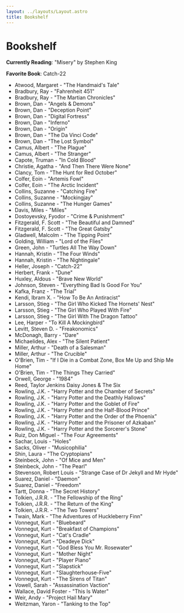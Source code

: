 ```yaml
---
layout: ../layouts/Layout.astro
title: Bookshelf
---
```


# Bookshelf

**Currently Reading**: "Misery" by Stephen King

**Favorite Book**: Catch-22

- Atwood, Margaret - "The Handmaid's Tale"
- Bradbury, Ray - "Fahrenheit 451"
- Bradbury, Ray - "The Martian Chronicles"
- Brown, Dan - "Angels & Demons"
- Brown, Dan - "Deception Point"
- Brown, Dan - "Digital Fortress"
- Brown, Dan - "Inferno"
- Brown, Dan - "Origin"
- Brown, Dan - "The Da Vinci Code"
- Brown, Dan - "The Lost Symbol"
- Camus, Albert - "The Plague"
- Camus, Albert - "The Stranger"
- Capote, Truman - "In Cold Blood"
- Christie, Agatha - "And Then There Were None"
- Clancy, Tom - "The Hunt for Red October"
- Colfer, Eoin - "Artemis Fowl"
- Colfer, Eoin - "The Arctic Incident"
- Collins, Suzanne - "Catching Fire"
- Collins, Suzanne - "Mockingjay"
- Collins, Suzanne - "The Hunger Games"
- Davis, Miles - "Miles"
- Dostoyevsky, Fyodor - "Crime & Punishment"
- Fitzgerald, F. Scott - "The Beautiful and Damned"
- Fitzgerald, F. Scott - "The Great Gatsby"
- Gladwell, Malcolm - "The Tipping Point"
- Golding, William - "Lord of the Flies"
- Green, John - "Turtles All The Way Down"
- Hannah, Kristin - "The Four Winds"
- Hannah, Kristin - "The Nightingale"
- Heller, Joseph - "Catch-22"
- Herbert, Frank - "Dune"
- Huxley, Aldous - "Brave New World"
- Johnson, Steven - "Everything Bad Is Good For You"
- Kafka, Franz - "The Trial"
- Kendi, Ibram X. - "How To Be An Antiracist"
- Larsson, Stieg - "The Girl Who Kicked The Hornets' Nest"
- Larsson, Stieg - "The Girl Who Played With Fire"
- Larsson, Stieg - "The Girl With The Dragon Tattoo"
- Lee, Harper - "To Kill A Mockingbird"
- Levitt, Steven D. - "Freakonomics"
- McDonagh, Barry - "Dare"
- Michaelides, Alex - "The Silent Patient"
- Miller, Arthur - "Death of a Salesman"
- Miller, Arthur - "The Crucible"
- O'Brien, Tim - "If I Die in a Combat Zone, Box Me Up and Ship Me Home"
- O'Brien, Tim - "The Things They Carried"
- Orwell, George - "1984"
- Reed, Taylor Jenkins Daisy Jones & The Six
- Rowling, J.K. - "Harry Potter and the Chamber of Secrets"
- Rowling, J.K. - "Harry Potter and the Deathly Hallows"
- Rowling, J.K. - "Harry Potter and the Goblet of Fire"
- Rowling, J.K. - "Harry Potter and the Half-Blood Prince"
- Rowling, J.K. - "Harry Potter and the Order of the Phoenix"
- Rowling, J.K. - "Harry Potter and the Prisoner of Azkaban"
- Rowling, J.K. - "Harry Potter and the Sorcerer's Stone"
- Ruiz, Don Miguel - "The Four Agreements"
- Sachar, Louis - "Holes"
- Sacks, Oliver - "Musicophilia"
- Shin, Laura - "The Cryptopians"
- Steinbeck, John - "Of Mice and Men"
- Steinbeck, John - "The Pearl"
- Stevenson, Robert Louis - "Strange Case of Dr Jekyll and Mr Hyde"
- Suarez, Daniel - "Daemon"
- Suarez, Daniel - "Freedom"
- Tartt, Donna - "The Secret History"
- Tolkien, J.R.R. - "The Fellowship of the Ring"
- Tolkien, J.R.R. - "The Return of the King"
- Tolkien, J.R.R. - "The Two Towers"
- Twain, Mark - "The Adventures of Huckleberry Finn"
- Vonnegut, Kurt - "Bluebeard"
- Vonnegut, Kurt - "Breakfast of Champions"
- Vonnegut, Kurt - "Cat's Cradle"
- Vonnegut, Kurt - "Deadeye Dick"
- Vonnegut, Kurt - "God Bless You Mr. Rosewater"
- Vonnegut, Kurt - "Mother Night"
- Vonnegut, Kurt - "Player Piano"
- Vonnegut, Kurt - "Slapstick"
- Vonnegut, Kurt - "Slaughterhouse-Five"
- Vonnegut, Kurt - "The Sirens of Titan"
- Vowell, Sarah - "Assassination Vaction"
- Wallace, David Foster - "This Is Water"
- Weir, Andy - "Project Hail Mary"
- Weitzman, Yaron - "Tanking to the Top"
